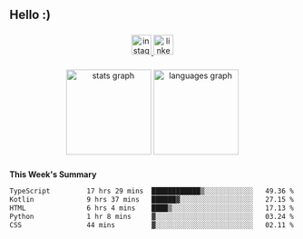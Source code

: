 <h2 align="left">Hello :)</h2>

###

<div align="center">
  <a href="https://www.instagram.com/sebi.klaus/" target="_blank">
    <img src="https://img.shields.io/static/v1?message=Instagram&logo=instagram&label=&color=E4405F&logoColor=white&labelColor=&style=for-the-badge" height="35" alt="instagram logo"  />
  </a>
  <a href="https://www.linkedin.com/in/sebastian-klaus-3aa64720b/" target="_blank">
    <img src="https://img.shields.io/static/v1?message=LinkedIn&logo=linkedin&label=&color=0077B5&logoColor=white&labelColor=&style=for-the-badge" height="35" alt="linkedin logo"  />
  </a>
</div>

###

<div align="center">
  <img src="https://github-readme-stats.vercel.app/api?username=IYourSunshineI&hide_title=false&hide_rank=false&show_icons=true&include_all_commits=true&count_private=true&disable_animations=false&theme=dracula&locale=en&hide_border=false&order=1" height="150" alt="stats graph"  />
  <img src="https://github-readme-stats.vercel.app/api/top-langs?username=IYourSunshineI&locale=en&hide_title=false&layout=compact&card_width=320&langs_count=5&theme=dracula&hide_border=false&order=2" height="150" alt="languages graph"  />
</div>

###

**This Week's Summary**
<!--START_SECTION:waka-->

```txt
TypeScript         17 hrs 29 mins  ████████████▒░░░░░░░░░░░░   49.36 %
Kotlin             9 hrs 37 mins   ██████▓░░░░░░░░░░░░░░░░░░   27.15 %
HTML               6 hrs 4 mins    ████▒░░░░░░░░░░░░░░░░░░░░   17.13 %
Python             1 hr 8 mins     ▓░░░░░░░░░░░░░░░░░░░░░░░░   03.24 %
CSS                44 mins         ▓░░░░░░░░░░░░░░░░░░░░░░░░   02.11 %
```

<!--END_SECTION:waka-->

